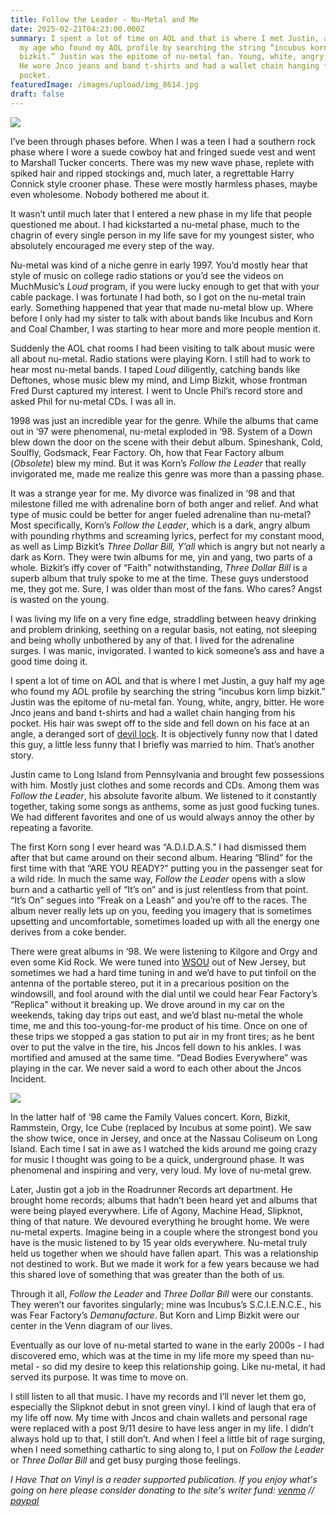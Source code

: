 ```yaml
---
title: Follow the Leader - Nu-Metal and Me
date: 2025-02-21T04:23:00.000Z
summary: I spent a lot of time on AOL and that is where I met Justin, a guy half
  my age who found my AOL profile by searching the string “incubus korn limp
  bizkit.” Justin was the epitome of nu-metal fan. Young, white, angry, bitter.
  He wore Jnco jeans and band t-shirts and had a wallet chain hanging from his
  pocket.
featuredImage: /images/upload/img_8614.jpg
draft: false
---
```

![](/images/upload/img_8614.jpg)

I’ve been through phases before. When I was a teen I had a southern rock phase where I wore a suede cowboy hat and fringed suede vest and went to Marshall Tucker concerts. There was my new wave phase, replete with spiked hair and ripped stockings and, much later, a regrettable Harry Connick style crooner phase. These were mostly harmless phases, maybe even wholesome. Nobody bothered me about it.

It wasn’t until much later that I entered a new phase in my life that people questioned me about. I had kickstarted a nu-metal phase, much to the chagrin of every single person in my life save for my youngest sister, who absolutely encouraged me every step of the way.

Nu-metal was kind of a niche genre in early 1997. You’d mostly hear that style of music on college radio stations or you’d see the videos on MuchMusic’s *Loud* program, if you were lucky enough to get that with your cable package. I was fortunate I had both, so I got on the nu-metal train early. Something happened that year that made nu-metal blow up. Where before I only had my sister to talk with about bands like Incubus and Korn and Coal Chamber, I was starting to hear more and more people mention it. 

Suddenly the AOL chat rooms I had been visiting to talk about music were all about nu-metal. Radio stations were playing Korn. I still had to work to hear most nu-metal bands. I taped *Loud* diligently, catching bands like Deftones, whose music blew my mind, and Limp Bizkit, whose frontman Fred Durst captured my interest. I went to Uncle Phil’s record store and asked Phil for nu-metal CDs. I was all in.

1998 was just an incredible year for the genre. While the albums that came out in ‘97 were phenomenal, nu-metal exploded in ‘98. System of a Down blew down the door on the scene with their debut album. Spineshank, Cold, Soulfly, Godsmack, Fear Factory. Oh, how that Fear Factory album (*Obsolete*) blew my mind. But it was Korn’s *Follow the Leader* that really invigorated me, made me realize this genre was more than a passing phase.

It was a strange year for me. My divorce was finalized in ‘98 and that milestone filled me with adrenaline born of both anger and relief. And what type of music could be better for anger fueled adrenaline than nu-metal? Most specifically, Korn’s *Follow the Leader*, which is a dark, angry album with pounding rhythms and screaming lyrics, perfect for my constant mood, as well as Limp Bizkit’s *Three Dollar Bill, Y’all* which is angry but not nearly a dark as Korn. They were twin albums for me, yin and yang, two parts of a whole. Bizkit’s iffy cover of “Faith” notwithstanding, *Three Dollar Bill* is a superb album that truly spoke to me at the time. These guys understood me, they got me. Sure, I was older than most of the fans. Who cares? Angst is wasted on the young.

I was living my life on a very fine edge, straddling between heavy drinking and problem drinking, seething on a regular basis, not eating, not sleeping and being wholly unbothered by any of that. I lived for the adrenaline surges. I was manic, invigorated. I wanted to kick someone’s ass and have a good time doing it.

I spent a lot of time on AOL and that is where I met Justin, a guy half my age who found my AOL profile by searching the string “incubus korn limp bizkit.” Justin was the epitome of nu-metal fan. Young, white, angry, bitter. He wore Jnco jeans and band t-shirts and had a wallet chain hanging from his pocket. His hair was swept off to the side and fell down on his face at an angle, a deranged sort of [devil lock](https://www.tumblr.com/radrecorder/9588691678/this-is-the-kind-of-hairstyle-i-prefer-a). It is objectively funny now that I dated this guy, a little less funny that I briefly was married to him. That’s another story.

Justin came to Long Island from Pennsylvania and brought few possessions with him. Mostly just clothes and some records and CDs. Among them was *Follow the Leader*, his absolute favorite album. We listened to it constantly together, taking some songs as anthems, some as just good fucking tunes. We had different favorites and one of us would always annoy the other by repeating a favorite.

The first Korn song I ever heard was “A.D.I.D.A.S.” I had dismissed them after that but came around on their second album. Hearing “Blind” for the first time with that “ARE YOU READY?” putting you in the passenger seat for a wild ride. In much the same way, *Follow the Leader* opens with a slow burn and a cathartic yell of “It’s on” and is just relentless from that point. “It’s On” segues into “Freak on a Leash” and you’re off to the races. The album never really lets up on you, feeding you imagery that is sometimes upsetting and uncomfortable, sometimes loaded up with all the energy one derives from a coke bender.

There were great albums in ‘98. We were listening to Kilgore and Orgy and even some Kid Rock. We were tuned into [WSOU](https://www.wsou.net/) out of New Jersey, but sometimes we had a hard time tuning in and we’d have to put tinfoil on the antenna of the portable stereo, put it in a precarious position on the windowsill, and fool around with the dial until we could hear Fear Factory’s “Replica” without it breaking up. We drove around in my car on the weekends, taking day trips out east, and we’d blast nu-metal the whole time, me and this too-young-for-me product of his time. Once on one of these trips we stopped a gas station to put air in my front tires; as he bent over to put the valve in the tire, his Jncos fell down to his ankles. I was mortified and amused at the same time. “Dead Bodies Everywhere” was playing in the car. We never said a word to each other about the Jncos Incident.

![](/images/upload/fv.jpg)

In the latter half of ‘98 came the Family Values concert. Korn, Bizkit, Rammstein, Orgy, Ice Cube (replaced by Incubus at some point). We saw the show twice, once in Jersey, and once at the Nassau Coliseum on Long Island. Each time I sat in awe as I watched the kids around me going crazy for music I thought was going to be a quick, underground phase. It was phenomenal and inspiring and very, very loud. My love of nu-metal grew.

Later, Justin got a job in the Roadrunner Records art department. He brought home records; albums that hadn’t been heard yet and albums that were being played everywhere. Life of Agony, Machine Head, Slipknot, thing of that nature. We devoured everything he brought home. We were nu-metal experts. Imagine being in a couple where the strongest bond you have is the music listened to by 15 year olds everywhere. Nu-metal truly held us together when we should have fallen apart. This was a relationship not destined to work. But we made it work for a few years because we had this shared love of something that was greater than the both of us.

Through it all, *Follow the Leader* and *Three Dollar Bill* were our constants. They weren’t our favorites singularly; mine was Incubus’s S.C.I.E.N.C.E., his was Fear Factory’s *Demanufacture*. But Korn and Limp Bizkit were our center in the Venn diagram of our lives.

Eventually as our love of nu-metal started to wane in the early 2000s - I had discovered emo, which was at the time in my life more my speed than nu-metal - so did my desire to keep this relationship going. Like nu-metal, it had served its purpose. It was time to move on.

I still listen to all that music. I have my records and I’ll never let them go, especially the Slipknot debut in snot green vinyl. I kind of laugh that era of my life off now. My time with Jncos and chain wallets and personal rage were replaced with a post 9/11 desire to have less anger in my life. I didn’t always hold up to that, I still don’t. And when I feel a little bit of rage surging, when I need something cathartic to sing along to, I put on *Follow the Leader* or *Three Dollar Bill* and get busy purging those feelings.

*I Have That on Vinyl is a reader supported publication. If you enjoy what's going on here please consider donating to the site's writer fund: [venmo](https://account.venmo.com/u/Michele-Catalano2659) // [paypal](https://www.paypal.com/paypalme/goingitaloneny?country.x=US&locale.x=en_US)*
